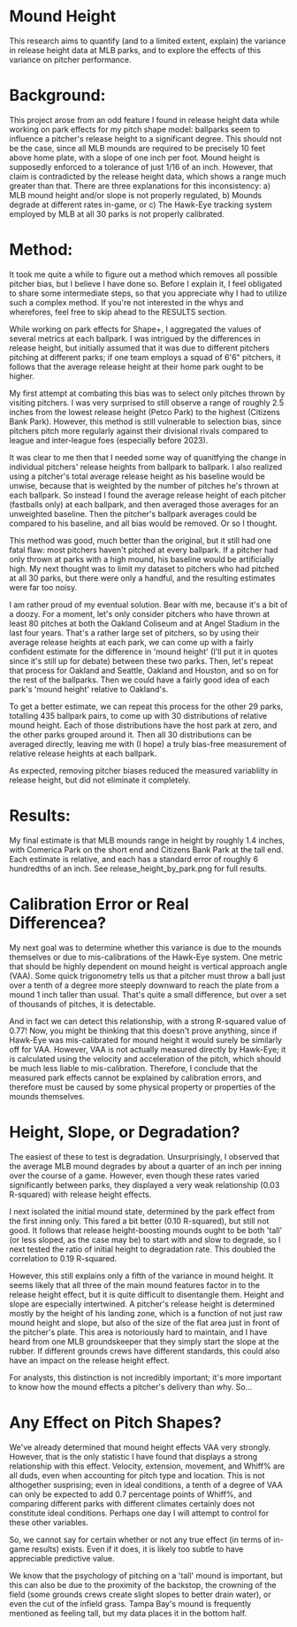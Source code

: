 # Mound Height
This research aims to quantify (and to a limited extent, explain) the variance in release height data at MLB parks, and to explore the effects of this variance on pitcher performance.

# Background:
This project arose from an odd feature I found in release height data while working on park effects for my pitch shape model: ballparks seem to influence a pitcher's release height to a significant degree. This should not be the case, since all MLB mounds are required to be precisely 10 feet above home plate, with a slope of one inch per foot. Mound height is supposedly enforced to a tolerance of just 1/16 of an inch. However, that claim is contradicted by the release height data, which shows a range much greater than that. There are three explanations for this inconsistency:
a) MLB mound height and/or slope is not properly regulated,
b) Mounds degrade at different rates in-game, or
c) The Hawk-Eye tracking system employed by MLB at all 30 parks is not properly calibrated.

# Method:
It took me quite a while to figure out a method which removes all possible pitcher bias, but I believe I have done so. Before I explain it, I feel obligated to share some intermediate steps, so that you appreciate why I had to utilize such a complex method. If you're not interested in the whys and wherefores, feel free to skip ahead to the RESULTS section.

While working on park effects for Shape+, I aggregated the values of several metrics at each ballpark. I was intrigued by the differences in release height, but initially assumed that it was due to different pitchers pitching at different parks; if one team employs a squad of 6'6" pitchers, it follows that the average release height at their home park ought to be higher. 

My first attempt at combating this bias was to select only pitches thrown by visiting pitchers. I was very surprised to still observe a range of roughly 2.5 inches from the lowest release height (Petco Park) to the highest (Citizens Bank Park). However, this method is still vulnerable to selection bias, since pitchers pitch more regularly against their divisional rivals compared to league and inter-league foes (especially before 2023).

It was clear to me then that I needed some way of quanitfying the change in individual pitchers' release heights from ballpark to ballpark. I also realized using a pitcher's total average release height as his baseline would be unwise, because that is weighted by the number of pitches he's thrown at each ballpark. So instead I found the average release height of each pitcher (fastballs only) at each ballpark, and then averaged those averages for an unweighted baseline. Then the pitcher's ballpark averages could be compared to his baseline, and all bias would be removed. Or so I thought.

This method was good, much better than the original, but it still had one fatal flaw: most pitchers haven't pitched at every ballpark. If a pitcher had only thrown at parks with a high mound, his baseline would be artificially high. My next thought was to limit my dataset to pitchers who had pitched at all 30 parks, but there were only a handful, and the resulting estimates were far too noisy.

I am rather proud of my eventual solution. Bear with me, because it's a bit of a doozy. For a moment, let's only consider pitchers who have thrown at least 80 pitches at both the Oakland Coliseum and at Angel Stadium in the last four years. That's a rather large set of pitchers, so by using their average release heights at each park, we can come up with a fairly confident estimate for the difference in 'mound height' (I'll put it in quotes since it's still up for debate) between these two parks. Then, let's repeat that process for Oakland and Seattle, Oakland and Houston, and so on for the rest of the ballparks. Then we could have a fairly good idea of each park's 'mound height' relative to Oakland's. 

To get a better estimate, we can repeat this process for the other 29 parks, totalling 435 ballpark pairs, to come up with 30 distributions of relative mound height. Each of those distributions have the host park at zero, and the other parks grouped around it. Then all 30 distributions can be averaged directly, leaving me with (I hope) a truly bias-free measurement of relative release heights at each ballpark.

As expected, removing pitcher biases reduced the measured variablilty in release height, but did not eliminate it completely.

# Results:
My final estimate is that MLB mounds range in height by roughly 1.4 inches, with Comerica Park on the short end and Citizens Bank Park at the tall end. Each estimate is relative, and each has a standard error of roughly 6 hundredths of an inch. See release_height_by_park.png for full results.

# Calibration Error or Real Differencea?
My next goal was to determine whether this variance is due to the mounds themselves or due to mis-calibrations of the Hawk-Eye system. One metric that should be highly dependent on mound height is vertical approach angle (VAA). Some quick trigonometry tells us that a pitcher must throw a ball just over a tenth of a degree more steeply downward to reach the plate from a mound 1 inch taller than usual. That's quite a small difference, but over a set of thousands of pitches, it is detectable.

And in fact we can detect this relationship, with a strong R-squared value of 0.77! Now, you might be thinking that this doesn't prove anything, since if Hawk-Eye was mis-calibrated for mound height it would surely be similarly off for VAA. However, VAA is not actually measured directly by Hawk-Eye; it is calculated using the velocity and acceleration of the pitch, which should be much less liable to mis-calibration. Therefore, I conclude that the measured park effects cannot be explained by calibration errors, and therefore must be caused by some physical property or properties of the mounds themselves.

# Height, Slope, or Degradation?
The easiest of these to test is degradation. Unsurprisingly, I observed that the average MLB mound degrades by about a quarter of an inch per inning over the course of a game. However, even though these rates varied significantly between parks, they displayed a very weak relationship (0.03 R-squared) with release height effects. 

I next isolated the initial mound state, determined by the park effect from the first inning only. This fared a bit better (0.10 R-squared), but still not good. It follows that release height-boosting mounds ought to be both 'tall' (or less sloped, as the case may be) to start with and slow to degrade, so I next tested the ratio of initial height to degradation rate. This doubled the correlation to 0.19 R-squared.

However, this still explains only a fifth of the variance in mound height. It seems likely that all three of the main mound features factor in to the release height effect, but it is quite difficult to disentangle them. Height and slope are especially intertwined. A pitcher's release height is determined mostly by the height of his landing zone, which is a function of not just raw mound height and slope, but also of the size of the flat area just in front of the pitcher's plate. This area is notoriously hard to maintain, and I have heard from one MLB groundskeeper that they simply start the slope at the rubber. If different grounds crews have different standards, this could also have an impact on the release height effect.

For analysts, this distinction is not incredibly important; it's more important to know how the mound effects a pitcher's delivery than why. So...

# Any Effect on Pitch Shapes?
We've already determined that mound height effects VAA very strongly. However, that is the only statistic I have found that displays a strong relationship with this effect. Velocity, extension, movement, and Whiff% are all duds, even when accounting for pitch type and location. This is not althogether susprising; even in ideal conditions, a tenth of a degree of VAA can only be expected to add 0.7 percentage points of Whiff%, and comparing different parks with different climates certainly does not constitute ideal conditions. Perhaps one day I will attempt to control for these other variables.

So, we cannot say for certain whether or not any true effect (in terms of in-game results) exists. Even if it does, it is likely too subtle to have appreciable predictive value. 

We know that the psychology of pitching on a 'tall' mound is important, but this can also be due to the proximity of the backstop, the crowning of the field (some grounds crews create slight slopes to better drain water), or even the cut of the infield grass. Tampa Bay's mound is frequently mentioned as feeling tall, but my data places it in the bottom half.

